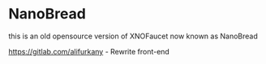 # NanoBread 
this is an old opensource version of XNOFaucet now known as NanoBread

https://gitlab.com/alifurkany - Rewrite front-end
